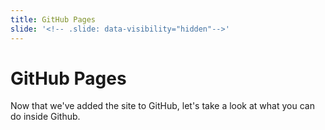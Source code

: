 ```yaml
---
title: GitHub Pages 
slide: '<!-- .slide: data-visibility="hidden"-->'
---
```


<!-- .slide: data-state="layout-title" class="bg-dark"-->

# GitHub Pages

> > >

Now that we've added the site to GitHub, let's take a look at what you can do inside Github.

